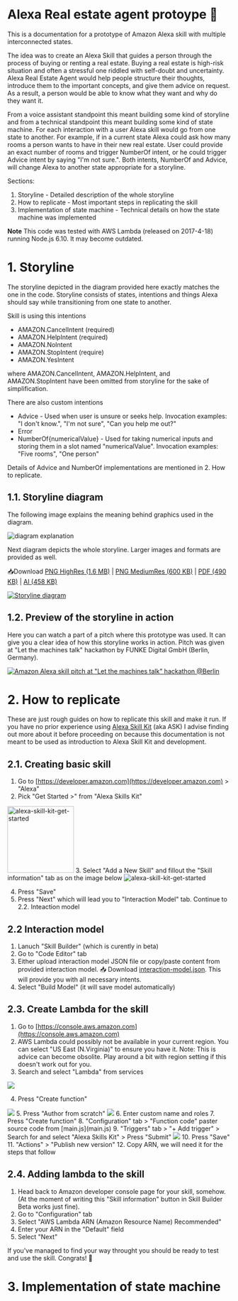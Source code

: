 # Alexa Real estate agent protoype 🏡
This is a documentation for a prototype of Amazon Alexa skill with multiple interconnected states.

The idea was to create an Alexa Skill that guides a person through the process of buying or renting a real estate. Buying a real estate is high-risk situation and often a stressful one riddled with self-doubt and uncertainty. Alexa Real Estate Agent would help people structure their thoughts, introduce them to the important concepts, and give them advice on request. As a result, a person would be able to know what they want and why do they want it.

From a voice assistant standpoint this meant building some kind of storyline and from a technical standpoint this meant building some kind of state machine. For each interaction with a user Alexa skill would go from one state to another.
For example, if in a current state Alexa could ask how many rooms a person wants to have in their new real estate. User could provide an exact number of rooms and trigger NumberOf intent, or he could trigger Advice intent by saying "I'm not sure.". Both intents, NumberOf and Advice, will change Alexa to another state appropriate for a storyline.

Sections:
1. Storyline - Detailed description of the whole storyline
2. How to replicate - Most important steps in replicating the skill
3. Implementation of state machine - Technical details on how the state machine was implemented

**Note** This code was tested with AWS Lambda (released on 2017-4-18) running Node.js 6.10. It may become outdated.

# 1. Storyline
The storyline depicted in the diagram provided here exactly matches the one in the code. Storyline consists of states, intentions and things Alexa should say while transitioning from one state to another.

Skill is using this intentions
* AMAZON.CancelIntent (required)
* AMAZON.HelpIntent (required)
* AMAZON.NoIntent
* AMAZON.StopIntent (require)
* AMAZON.YesIntent

where AMAZON.CancelIntent, AMAZON.HelpIntent, and AMAZON.StopIntent have been omitted from storyline for the sake of simplification.

There are also custom intentions
* Advice - Used when user is unsure or seeks help. Invocation examples: "I don't know.", "I'm not sure", "Can you help me out?"
* Error
* NumberOf{numericalValue} - Used for taking numerical inputs and storing them in a slot named "numericalValue". Invocation examples: "Five rooms", "One person"

Details of Advice and NumberOf implementations are mentioned in 2. How to replicate.

## 1.1. Storyline diagram
The following image explains the meaning behind graphics used in the diagram.

![diagram explanation](readme-resources/diagram-explanation.png)

Next diagram depicts the whole storyline. Larger images and formats are provided as well.

📥Download 
[PNG HighRes (1.6 MB)](https://raw.githubusercontent.com/MiroslavJelaska/alexa-real-estate-agent/master/readme-resources/diagram-high-resolution.png)
|
[PNG MediumRes (600 KB)](https://raw.githubusercontent.com/MiroslavJelaska/alexa-real-estate-agent/master/readme-resources/diagram-medium-resolution.png)
|
[PDF (490 KB)](https://github.com/MiroslavJelaska/alexa-real-estate-agent/raw/master/readme-resources/diagram.ai)
|
[AI (458 KB)](https://github.com/MiroslavJelaska/alexa-real-estate-agent/raw/master/readme-resources/diagram.ai)

[![Storyline diagram](readme-resources/diagram-low-resolution.png)](https://raw.githubusercontent.com/MiroslavJelaska/alexa-real-estate-agent/master/readme-resources/diagram-medium-resolution.png "Click to open larger diagram")

## 1.2. Preview of the storyline in action
Here you can watch a part of a pitch where this prototype was used. It can give you a clear idea of how this storyline works in action. Pitch was given at "Let the machines talk" hackathon by FUNKE Digital GmbH (Berlin, Germany).

[![Amazon Alexa skill pitch at "Let the machines talk" hackathon @Berlin](readme-resources/youtube-screenshot.png)](https://youtu.be/OKX5nA8ez_k?t=7m45s "Amazon Alexa skill pitch at Let the machines talk hackathon @Berlin")

# 2. How to replicate
These are just rough guides on how to replicate this skill and make it run. If you have no prior experience using [Alexa Skill Kit](https://developer.amazon.com/alexa-skills-kit) (aka ASK) I advise finding out more about it before proceeding on because this documentation is not meant to be used as introduction to Alexa Skill Kit and development.

## 2.1. Creating basic skill
1. Go to [https://developer.amazon.com](https://developer.amazon.com) > "Alexa"
2. Pick "Get Started >" from "Alexa Skills Kit"

<img src="readme-resources/alexa-skill-kit-get-started.png" alt="alexa-skill-kit-get-started" width="150"/> 
3. Select "Add a New Skill" and fillout the "Skill information" tab as on the image below
<img src="readme-resources/create-a-new-alexa-skill-01-skill-information.jpg" alt="alexa-skill-kit-get-started" /> 

4. Press "Save"
5. Press "Next" which will lead you to "Interaction Model" tab. Continue to 2.2. Inteaction model

## 2.2 Interaction model
1. Lanuch "Skill Builder" (which is curently in beta)
2. Go to "Code Editor" tab
3. Either upload interaction model JSON file or copy/paste content from provided interaction model. 📥 Download [interaction-model.json](interaction-model.json). This will provide you with all necessary intents.
4. Select "Build Model" (it will save model automatically)

## 2.3. Create Lambda for the skill
1. Go to [https://console.aws.amazon.com](https://console.aws.amazon.com)
2. AWS Lambda could possibly not be available in your current region. You can select "US East (N.Virginia)" to ensure you have it. Note: This is advice can become obsolite. Play around a bit with region setting if this doesn't work out for you.
3. Search and select "Lambda" from services

<img src="readme-resources/create-a-new-alexa-skill-01-lambda-dashboard.jpg" /> 

4. Press "Create function"
<img src="readme-resources/create-a-new-alexa-skill-022-lambda-functions-create.jpg" /> 
5. Press "Author from scratch"
<img src="readme-resources/create-a-new-alexa-skill-03-lambda-author-from-scratch.jpg" /> 
6. Enter custom name and roles
7. Press "Create function"
8. "Configuration" tab > "Function code" paster source code from [main.js](main.js)
9. "Triggers" tab > "+ Add trigger" > Search for and select "Alexa Skills Kit" > Press "Submit"
<img src="readme-resources/create-a-new-alexa-skill-04-lambda-add-trigger.jpg" /> 
10. Press "Save"
11. "Actions" > "Publish new version"
12. Copy ARN, we will need it for the steps that follow

## 2.4. Adding lambda to the skill
1. Head back to Amazon developer console page for your skill, somehow. (At the moment of writing this "Skill information" button in Skill Builder Beta works just fine).
2. Go to "Configuration" tab
3. Select "AWS Lambda ARN (Amazon Resource Name) Recommended"
4. Enter your ARN in the "Default" field
5. Select "Next"

If you've managed to find your way throught you should be ready to test and use the skill. Congrats! 🎉

# 3. Implementation of state machine

